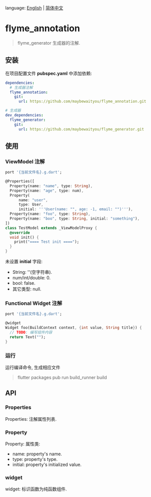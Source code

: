 language: [English](README.md) | [简体中文](README-ZH.md)

# flyme_annotation

> flyme_generator 生成器的注解.

## 安装

在项目配置文件 **pubspec.yaml** 中添加依赖:

```yaml
dependencies:
  # 生成器注解
  flyme_annotation:
    git:
      url: https://github.com/maybewaityou/flyme_annotation.git

# 生成器
dev_dependencies:
  flyme_generator:
    git:
      url: https://github.com/maybewaityou/flyme_generator.git
```

## 使用

### ViewModel 注解

```dart
port '{当前文件名}.g.dart';

@Properties([
  Property(name: "name", type: String),
  Property(name: "age", type: num),
  Property(
      name: "user",
      type: User,
      initial: '''User(name: "", age: -1, email: "")'''),
  Property(name: "foo", type: String),
  Property(name: "boo", type: String, initial: "something"),
])
class TestModel extends _ViewModelProxy {
  @override
  void init() {
    print("==== Test init ====");
  }
}
```

未设置 **initial** 字段:

* String: ''(空字符串).
* num/int/double: 0.
* bool: false.
* 其它类型: null.

### Functional Widget 注解

```dart
port '{当前文件名}.g.dart';

@widget
Widget foo(BuildContext context, {int value, String title}) {
  // TODO: 编写组件内容
  return Text("");
}
```

### 运行

运行编译命令, 生成相应文件

> flutter packages pub run build_runner build



## API

### Properties

Properties: 注解属性列表.

### Property

Property: 属性类:

- name: property's name.
- type: property's type.
- initial: property's initialized value.

### widget

widget: 标识函数为纯函数组件.


